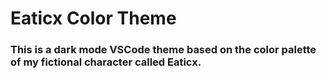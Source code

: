 # Eaticx Color Theme

### This is a dark mode VSCode theme based on the color palette of my fictional character called Eaticx.